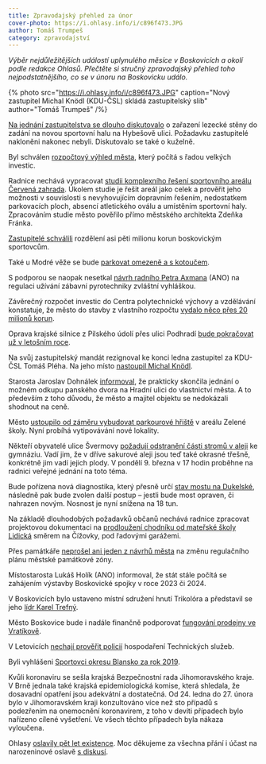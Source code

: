 ```yaml
---
title: Zpravodajský přehled za únor
cover-photo: https://i.ohlasy.info/i/c896f473.JPG
author: Tomáš Trumpeš
category: zpravodajství
---
```


*Výběr nejdůležitějších událostí uplynulého měsíce v Boskovicích a okolí podle redakce Ohlasů. Přečtěte si stručný zpravodajský přehled toho nejpodstatnějšího, co se v únoru na Boskovicku událo.*

{% photo src="https://i.ohlasy.info/i/c896f473.JPG" caption="Nový zastupitel Michal Knödl (KDU-ČSL) skládá zastupitelský slib" author="Tomáš Trumpeš" /%}

[Na jednání zastupitelstva se dlouho diskutovalo](https://ohlasy.info/clanky/2020/02/zastupitelstvo.html) o zařazení lezecké stěny do zadání na novou sportovní halu na Hybešově ulici. Požadavku zastupitelé nakloněni nakonec nebyli. Diskutovalo se také o kuželně.

Byl schválen [rozpočtový výhled města](https://ohlasy.info/clanky/2020/02/zastupitelstvo.html), který počítá s řadou velkých investic.

Radnice nechává vypracovat [studii komplexního řešení sportovního areálu Červená zahrada](https://ohlasy.info/clanky/2020/02/z-radnice.html). Úkolem studie je řešit areál jako celek a prověřit jeho možnosti v souvislosti s nevyhovujícím dopravním řešením, nedostatkem parkovacích ploch, absencí atletického oválu a umístěním sportovní haly. Zpracováním studie město pověřilo přímo městského architekta Zdeňka Fránka.

[Zastupitelé schválili](https://ohlasy.info/clanky/2020/02/zastupitelstvo.html) rozdělení asi pěti milionu korun boskovickým sportovcům.

Také u Modré věže se bude [parkovat omezeně a s kotoučem](https://blanensky.denik.cz/zpravy_region/u-modre-veze-budou-parkovat-s-kotoucem-jen-na-dve-hodiny-20200221.html).

S podporou se naopak nesetkal [návrh radního Petra Axmana](https://ohlasy.info/clanky/2020/02/zastupitelstvo.html) (ANO) na regulaci užívání zábavní pyrotechniky zvláštní vyhláškou.

Závěrečný rozpočet investic do Centra polytechnické výchovy a vzdělávání konstatuje, že město do stavby z vlastního rozpočtu [vydalo něco přes 20 milionů korun](https://ohlasy.info/clanky/2020/02/zastupitelstvo.html).

Oprava krajské silnice z Pilského údolí přes ulici Podhradí [bude pokračovat už v letošním roce](https://ohlasy.info/clanky/2020/02/zastupitelstvo.html).

Na svůj zastupitelský mandát rezignoval ke konci ledna zastupitel za KDU-ČSL Tomáš Pléha. Na jeho místo [nastoupil Michal Knödl](https://boskovice.cz/michal-knodl-se-stal-novym-zastupitelem/d-38794).

Starosta Jaroslav Dohnálek [informoval](https://ohlasy.info/clanky/2020/02/z-radnice.html), že prakticky skončila jednání o možném odkupu panského dvora na Hradní ulici do vlastnictví města. A to především z toho důvodu, že město a majitel objektu se nedokázali shodnout na ceně.

Město [ustoupilo od záměru vybudovat parkourové hřiště](https://ohlasy.info/clanky/2020/02/z-radnice.html) v areálu Zelené školy. Nyní probíhá vytipovávání nové lokality.

Někteří obyvatelé ulice Švermovy [požadují odstranění části stromů v aleji](https://ohlasy.info/clanky/2020/02/z-radnice.html) ke gymnáziu. Vadí jim, že v dříve sakurové aleji jsou teď také okrasné třešně, konkrétně jim vadí jejich plody. V pondělí 9. března v 17 hodin proběhne na radnici veřejné jednání na toto téma.

Bude pořízena nová diagnostika, který přesně určí [stav mostu na Dukelské](https://ohlasy.info/clanky/2020/02/z-radnice.html), následně pak bude zvolen další postup – jestli bude most opraven, či nahrazen novým. Nosnost je nyní snížena na 18 tun.

Na základě dlouhodobých požadavků občanů nechává radnice zpracovat projektovou dokumentaci na [prodloužení chodníku od mateřské školy Lidická](https://ohlasy.info/clanky/2020/02/z-radnice.html) směrem na Čížovky, pod řadovými garážemi.

Přes památkáře [neprošel ani jeden z návrhů města](https://ohlasy.info/clanky/2020/02/zastupitelstvo.html) na změnu regulačního plánu městské památkové zóny.

Místostarosta Lukáš Holík (ANO) informoval, že stát stále počítá se zahájením výstavby Boskovické spojky v roce 2023 či 2024.

V Boskovicích bylo ustaveno místní sdružení hnutí Trikolóra a představil se jeho [lídr Karel Trefný](https://ohlasy.info/clanky/2020/02/rozhovor-trefny.html).

Město Boskovice bude i nadále finančně podporovat [fungování prodejny ve Vratíkově](https://ohlasy.info/clanky/2020/02/z-radnice.html).

V Letovicích [nechají prověřit policií](https://blanensky.denik.cz/zlociny-a-soudy/technicke-slizby-letovice-policie-20200227.html) hospodaření Technických služeb.

Byli vyhlášeni [Sportovci okresu Blansko za rok 2019](https://boskovice.cz/sportovec-okresu-blansko-roku-2019/d-38640).

Kvůli koronaviru se sešla krajská Bezpečnostní rada Jihomoravského kraje. V Brně jednala také krajská epidemiologická komise, která shledala, že dosavadní opatření jsou adekvátní a dostatečná. Od 24. ledna do 27. února bylo v Jihomoravském kraji konzultováno více než sto případů s podezřením na onemocnění koronavirem, z toho v devíti případech bylo nařízeno cílené vyšetření. Ve všech těchto případech byla nákaza vyloučena.

Ohlasy [oslavily pět let existence](https://www.facebook.com/pg/ohlasy/photos/?tab=album&album_id=2672342879486477). Moc děkujeme za všechna přání i účast na narozeninové oslavě [s diskusí](https://ohlasy.info/clanky/2020/02/anketa.html).
